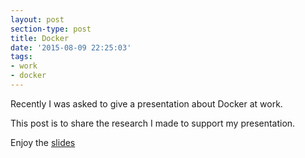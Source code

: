 ```yaml
---
layout: post
section-type: post
title: Docker
date: '2015-08-09 22:25:03'
tags:
- work
- docker
---
```


Recently I was asked to give a presentation about Docker at work.

This post is to share the research I made to support my presentation.

Enjoy the [slides](https://onedrive.live.com/redir?resid=D1B073162CC54878!1936&authkey=!AIhlLORqcGQsBo4&ithint=file%2cpptx)